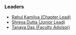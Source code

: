 ### Leaders
* [Rahul Kamilya (Chapter Lead)](mailto:rahul.kamilya@owasp.org)
* [Shreya Dutta (Junior Lead)](mailto:shreya.dutta@owasp.org)
* [Tanaya Das (Faculty Advisor)](mailto:tanaya.das@owasp.org)
